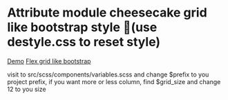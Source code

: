 # Attribute module cheesecake grid like bootstrap style 💪(use destyle.css to reset style)

[Demo](https://tltary.github.io/am_ch_grid/index.html)
[Flex grid like bootstrap](https://github.com/tltary/ch_grid/)

visit to src/scss/components/variables.scss and change $prefix to you project prefix, if you want more or less column, find $grid_size and change 12 to you size
